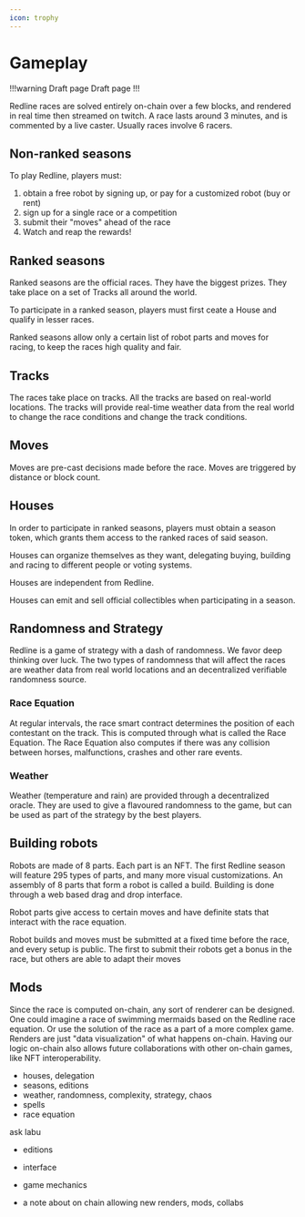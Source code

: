 ```yaml
---
icon: trophy
---
```


# Gameplay

!!!warning Draft page
Draft page
!!!

Redline races are solved entirely on-chain over a few blocks, and rendered in real time then streamed on twitch. A race lasts around 3 minutes, and is commented by a live caster. Usually races involve 6 racers.

## Non-ranked seasons

To play Redline, players must:
1. obtain a free robot by signing up, or pay for a customized robot (buy or rent)
2. sign up for a single race or a competition
3. submit their "moves" ahead of the race
4. Watch and reap the rewards!



## Ranked seasons

Ranked seasons are the official races. They have the biggest prizes. They take place on a set of Tracks all around the world.

To participate in a ranked season, players must first ceate a House and qualify in lesser races.

Ranked seasons allow only a certain list of robot parts and moves for racing, to keep the races high quality and fair.

## Tracks

The races take place on tracks. All the tracks are based on real-world locations. The tracks will provide real-time weather data from the real world to change the race conditions and change the track conditions.

## Moves

Moves are pre-cast decisions made before the race. Moves are triggered by distance or block count.

## Houses

In order to participate in ranked seasons, players must obtain a season token, which grants them access to the ranked races of said season.

Houses can organize themselves as they want, delegating buying, building and racing to different people or voting systems.

Houses are independent from Redline.

Houses can emit and sell official collectibles when participating in a season.

## Randomness and Strategy

Redline is a game of strategy with a dash of randomness. We favor deep thinking over luck.
The two types of randomness that will affect the races are weather data from real world locations and an decentralized verifiable randomness source.

### Race Equation

At regular intervals, the race smart contract determines the position of each contestant on the track. This is computed through what is called the Race Equation.
The Race Equation also computes if there was any collision between horses, malfunctions, crashes and other rare events.

### Weather

Weather (temperature and rain) are provided through a decentralized oracle. They are used to give a flavoured randomness to the game, but can be used as part of the strategy by the best players. 

## Building robots

Robots are made of 8 parts. Each part is an NFT. The first Redline season will feature 295 types of parts, and many more visual customizations. An assembly of 8 parts that form a robot is called a build. Building is done through a web based drag and drop interface.

Robot parts give access to certain moves and have definite stats that interact with the race equation.

Robot builds and moves must be submitted at a fixed time before the race, and every setup is public. The first to submit their robots get a bonus in the race, but others are able to adapt their moves


## Mods

Since the race is computed on-chain, any sort of renderer can be designed. One could imagine a race of swimming mermaids based on the Redline race equation. Or use the solution of the race as a part of a more complex game. Renders are just "data visualization" of what happens on-chain.
Having our logic on-chain also allows future collaborations with other on-chain games, like NFT interoperability.

- houses, delegation
- seasons, editions
- weather, randomness, complexity, strategy, chaos
- spells
- race equation


ask labu
- editions
- interface
- game mechanics


- a note about on chain allowing new renders, mods, collabs